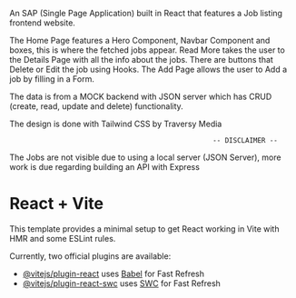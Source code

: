 An SAP (Single Page Application) built in React that features a Job listing frontend website. 

The Home Page features a Hero Component, Navbar Component and boxes, this is where the fetched jobs appear. 
Read More takes the user to the Details Page with all the info about the jobs. 
There are buttons that Delete or Edit the job using Hooks.
The Add Page allows the user to Add a job by filling in a Form. 

The data is from a MOCK backend with JSON server which has CRUD (create, read, update and delete) functionality.

The design is done with Tailwind CSS by Traversy Media


                                                      -- DISCLAIMER --

The Jobs are not visible due to using a local server (JSON Server), more work is due regarding building an API with Express


# React + Vite

This template provides a minimal setup to get React working in Vite with HMR and some ESLint rules.

Currently, two official plugins are available:

- [@vitejs/plugin-react](https://github.com/vitejs/vite-plugin-react/blob/main/packages/plugin-react/README.md) uses [Babel](https://babeljs.io/) for Fast Refresh
- [@vitejs/plugin-react-swc](https://github.com/vitejs/vite-plugin-react-swc) uses [SWC](https://swc.rs/) for Fast Refresh

